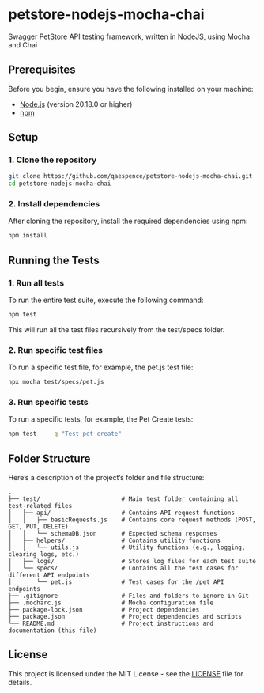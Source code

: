 # petstore-nodejs-mocha-chai
Swagger PetStore API testing framework, written in NodeJS, using Mocha and Chai

## Prerequisites

Before you begin, ensure you have the following installed on your machine:

- [Node.js](https://nodejs.org/) (version 20.18.0 or higher)
- [npm](https://www.npmjs.com/)

## Setup

### 1. Clone the repository

```bash
git clone https://github.com/qaespence/petstore-nodejs-mocha-chai.git
cd petstore-nodejs-mocha-chai
```

### 2. Install dependencies

After cloning the repository, install the required dependencies using npm:
```bash
npm install
```

## Running the Tests

### 1. Run all tests

To run the entire test suite, execute the following command:
```bash
npm test
```
This will run all the test files recursively from the test/specs folder.

### 2. Run specific test files

To run a specific test file, for example, the pet.js test file:
```bash
npx mocha test/specs/pet.js
```

### 3. Run specific tests

To run a specific tests, for example, the Pet Create tests:
```bash
npm test -- -g "Test pet create"
```

## Folder Structure

Here’s a description of the project’s folder and file structure:
```
.
├── test/                       # Main test folder containing all test-related files
│   ├── api/                    # Contains API request functions
│   │   ├── basicRequests.js    # Contains core request methods (POST, GET, PUT, DELETE)
│   │   └── schemaDB.json       # Expected schema responses
│   ├── helpers/                # Contains utility functions
│   │   └── utils.js            # Utility functions (e.g., logging, clearing logs, etc.)
│   ├── logs/                   # Stores log files for each test suite
│   └── specs/                  # Contains all the test cases for different API endpoints
│       └── pet.js              # Test cases for the /pet API endpoints
├── .gitignore                  # Files and folders to ignore in Git
├── .mocharc.js                 # Mocha configuration file
├── package-lock.json           # Project dependencies
├── package.json                # Project dependencies and scripts
└── README.md                   # Project instructions and documentation (this file)
```

## License

This project is licensed under the MIT License - see the [LICENSE](LICENSE.txt) file for details.
